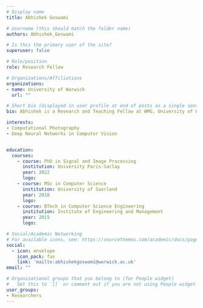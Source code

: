 ```yaml
---
# Display name
title: Abhishek Goswami

# Username (this should match the folder name)
authors: Abhishek_Goswami

# Is this the primary user of the site?
superuser: false

# Role/position
role: Research Fellow

# Organizations/Affiliations
organizations:
- name: University of Warwick
  url: ""

# Short bio (displayed in user profile at end of posts as a single sentence)
bio: Abhishek is a Research and Teaching Fellow at WMG, University of Warwick. Abhishek has a PhD in Signal and Image Processing from University Paris-Saclay, France. 

interests:
- Computational Photography
- Deep Neural Networks in Computer Vision


education:
  courses:
    - course: PhD in Signal and Image Processing
      institution: University Paris-Saclay
      year: 2022
      logo: 
    - course: MSc in Computer Science
      institution: University of Saarland
      year: 2018
      logo: 
    - course: BTech in Computer Science Engineering
      institution: Institute of Engineering and Management
      year: 2015
      logo: 

# Social/Academic Networking
# For available icons, see: https://sourcethemes.com/academic/docs/page-builder/#icons
social:
  - icon: envelope
    icon_pack: fas
    link: 'mailto:abhishekgoswami@warwick.ac.uk'
email: ""

# Organizational groups that you belong to (for People widget)
#   Set this to `[]` or comment out if you are not using People widget.
user_groups:
- Researchers
---
```

